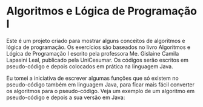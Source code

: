 Algoritmos e Lógica de Programação I
===================

Este é um projeto criado para mostrar alguns conceitos de algoritmos e lógica de programação. Os exercícios são baseados no livro Algoritmos e Lógica de Programação I escrito pela professora Me. Gislaine Camila Lapasini Leal, publicado pela UniCesumar.
Os códigos serão escritos em pseudo-código e depois colocados em prática na linguagem Java.

Eu tomei a iniciativa de escrever algumas funções que só existem no pseudo-código também em linguagem Java, para ficar mais fácil converter os algoritmos para o pseudo-código. Veja um exemplo de um algoritmo em pseudo-código e depois a sua versão em Java:


